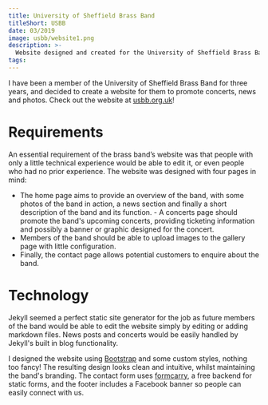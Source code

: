 ```yaml
---
title: University of Sheffield Brass Band
titleShort: USBB
date: 03/2019
image: usbb/website1.png
description: >-
  Website designed and created for the University of Sheffield Brass Band, of which I am a proud member. Uses Jekyll for easy content management.
tags:
---
```


I have been a member of the University of Sheffield Brass Band for three years, and decided to create a website for them to promote concerts, news and photos. Check out the website at [usbb.org.uk](https://usbb.org.uk)!

<lazy-image src="usbb/website2.png" alt="Screenshot of the home page of USBB's website" />

# Requirements

An essential requirement of the brass band’s website was that people with only a little technical experience would be able to edit it, or even people who had no prior experience. The website was designed with four pages in mind:

- The home page aims to provide an overview of the band, with some photos of the band in action, a news section and finally a short description of the band and its function. - A concerts page should promote the band's upcoming concerts, providing ticketing information and possibly a banner or graphic designed for the concert.
- Members of the band should be able to upload images to the gallery page with little configuration.
- Finally, the contact page allows potential customers to enquire about the band.

# Technology

Jekyll seemed a perfect static site generator for the job as future members of the band would be able to edit the website simply by editing or adding markdown files. News posts and concerts would be easily handled by Jekyll's built in blog functionality.

I designed the website using [Bootstrap](https://getbootstrap.com) and some custom styles, nothing too fancy! The resulting design looks clean and intuitive, whilst maintaining the band's branding. The contact form uses [formcarry](https://formcarry.com), a free backend for static forms, and the footer includes a Facebook banner so people can easily connect with us.

<lazy-image src="usbb/website3.png" alt="Screenshot of the concerts page of USBB's website" />
<lazy-image src="usbb/website4.png" alt="Screenshot of the contact page of USBB's website" />